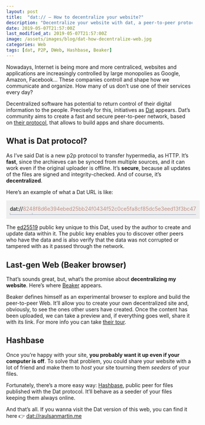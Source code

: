 ```yaml
---
layout: post
title:  "dat:// — How to decentralize your website?"
description: "Decentralize your website with dat, a peer-to-peer protocol that will make the Web more efficient and secure."
date: 2019-05-07T21:57:00Z
last_modified_at: 2019-05-07T21:57:00Z
image: /assets/images/blog/dat-how-decentralize-web.jpg
categories: Web
tags: [dat, P2P, DWeb, Hashbase, Beaker]
---
```


Nowadays, Internet is being more and more centraliced, websites and applications are increasingly controlled by large monopolies as Google, Amazon, Facebook... These companies controll and shape how we communicate and organize. How many of us don’t use one of their services every day?

Decentralized software has potential to return control of their digital information to the people. Precisely for this, initiatives as [Dat](https://datproject.org/ "Dat protocoll homepage") appears. Dat’s community aims to create a fast and secure peer-to-peer network, based on [their protocol](https://datprotocol.github.io/how-dat-works/ "How Dat Works"), that allows to build apps and share documents.

## What is Dat protocol?

As I’ve said Dat is a new p2p protocol to transfer hypermedia, as HTTP. It’s **fast**, since the archieves can be synced from multiple sources, and it can work even if the original uploader is offline. It’s **secure**, because all updates of the files are signed and integrity-checked. And of course, it’s **decentralized**.

Here’s an example of what a Dat URL is like:

<svg class="daturl" width="1052" height="64" style="background-color: #eee; padding: 10px">
<text class="code" x="0" y="18"><tspan>dat://</tspan><tspan fill="#bf8e82">8248f8d6e394ebed25bb24f0434f52c0ce5fa8cf85dc5e3eed13f3bc479d155d</tspan><tspan>/index.html</tspan></text>
<path stroke="#93a0b6" strokewidth="1" fill="none" d="M0.5,24 v4.5 h60 v-4.5 m0,4.5 h640 v-4.5 m0,4.5 h140 v-4.5"></path>
<text y="44" text-anchor="middle"><tspan x="30">protocol</tspan><tspan x="30" dy="1.2em">identifier</tspan></text>
<text y="44" text-anchor="middle"><tspan x="380">ed25519 public key</tspan><tspan x="380" dy="1.2em">(hexadecimal)</tspan></text>
<text y="44" text-anchor="middle"><tspan x="770">optional suffix</tspan><tspan x="770" dy="1.2em">path to data within Dat</tspan></text>
</svg>

The [ed25519](https://ed25519.cr.yp.to/ "ed25519: High-speed high-security signatures") public key unique to this Dat, used by the author to create and update data within it. The public key enables you to discover other peers who have the data and is also verify that the data was not corrupted or tampered with as it passed through the network.

## Last-gen Web (Beaker browser)

That’s sounds great, but, what’s the promise about **decentralizing my website**. Here’s where [Beaker](https://beakerbrowser.com/ "A browser for the
next-generation Web") appears.

Beaker defines himself as an experimental browser to explore and build the peer-to-peer Web. It’ll allow you to create your own decentralized site and, obviously, to see the ones other users have created. Once the content has been uploaded, we can take a preview and, if everything goes well, share it with its link. For more info you can take [their tour](https://beakerbrowser.com/docs/tour/ "Beaker browser tour").

## Hashbase

Once you’re happy with your site, **you probably want it up even if your computer is off**. To solve that problem, you could share your website with a lot of friend and make them to *host* your site tourning them *seeders* of your files.

Fortunately, there’s a more easy way: [Hashbase](https://hashbase.io "Hashbase"), public peer for files published with the Dat protocol. It’ll behave as a seeder of your files keeping them always online.

And that’s all. If you wanna visit the Dat version of this web, you can find it here 👉 [dat://raulsanmartin.me](dat://raulsanmartin.me '"datized" version of this web')
